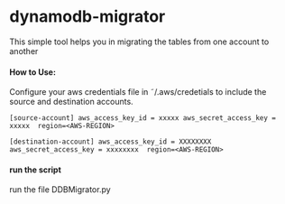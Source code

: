 # dynamodb-migrator
This simple tool helps you in migrating the tables from one account to another

#### How to Use:

Configure your aws credentials file in ˜/.aws/credetials to include the source and destination accounts.


`[source-account]
aws_access_key_id = xxxxx
aws_secret_access_key = xxxxx 
region=<AWS-REGION>`

`[destination-account]
aws_access_key_id = XXXXXXXX
aws_secret_access_key = xxxxxxxx 
region=<AWS-REGION>`

#### run the script
run the file DDBMigrator.py